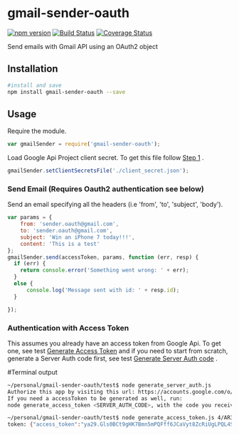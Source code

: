 # gmail-sender-oauth

[![npm version](https://badge.fury.io/js/gmail-sender-oauth.svg)](https://badge.fury.io/js/gmail-sender-oauth)
[![Build Status](https://travis-ci.org/fedecia/gmail-sender-oauth.svg?branch=master)](https://travis-ci.org/fedecia/gmail-sender-oauth)
[![Coverage Status](https://coveralls.io/repos/github/fedecia/gmail-sender-oauth/badge.svg?branch=master)](https://coveralls.io/github/fedecia/gmail-sender-oauth?branch=master)

Send emails with Gmail API using an OAuth2 object

## Installation

```sh
#install and save
npm install gmail-sender-oauth --save
```

## Usage
Require the module.
```js
var gmailSender = require('gmail-sender-oauth');
```
Load Google Api Project client secret. To get this file follow [Step 1](https://developers.google.com/gmail/api/quickstart/nodejs) .
```js
gmailSender.setClientSecretsFile('./client_secret.json');
```
### Send Email (Requires Oauth2 authentication see below)
Send an email specifying all the headers (i.e 'from', 'to', 'subject', 'body').
```js
var params = {
    from: 'sender.oauth@gmail.com',
    to: 'sender.oauth@gmail.com',
    subject: 'Win an iPhone 7 today!!!',
    content: 'This is a test'
};
gmailSender.send(accessToken, params, function (err, resp) {
  if (err) {
    return console.error('Something went wrong: ' + err);
  }
  else {
      console.log('Message sent with id: ' + resp.id);
  }

});
```

### Authentication with Access Token
This assumes you already have an access token from Google Api. To get one, see test [Generate Access Token](../master/test/generate_access_token.js) and if you need to start from scratch, generate a Server Auth code first, see test [Generate Server Auth code](../master/test/generate_access_token.js) .

#Terminal output
```sh
~/personal/gmail-sender-oauth/test$ node generate_server_auth.js 
Authorize this app by visiting this url: https://accounts.google.com/o/oauth2/auth?access_type=offline&scope=https%3A%2F%2Fwww.googleapis.com%2Fauth%2Fgmail.compose&response_type=code&client_id=1081826302113-deknk5sgd6n2vutgv3l4ub4530qqc8kh.apps.googleusercontent.com&redirect_uri=urn%3Aietf%3Awg%3Aoauth%3A2.0%3Aoob
If you need a accessToken to be generated as well, run: 
node generate_access_token <SERVER_AUTH_CODE>, with the code you received from the visited URL.

~/personal/gmail-sender-oauth/test$ node generate_access_token.js 4/AR34xAC0Z437ItI_27FmpDYmCeNMpMWNyZk0G6cV6EQ
token: {"access_token":"ya29.Gls0BCt9gHK7Bmn5mPQFff6JCaVyt8ZcRiUgLPQL4SmAFk-msJOTIaISi-UiPhRD7QHR2n_8dJXymn08helwDCcnHpGK14sqHXhsH3fgTlvaNz1dZbA7P6LJO4BH","refresh_token":"1/kVLTLeR7vb1e6tuT6XHWBqZ0nG-qwldfeO1uhwdwBok","token_type":"Bearer","expiry_date":1492885695675}
```
